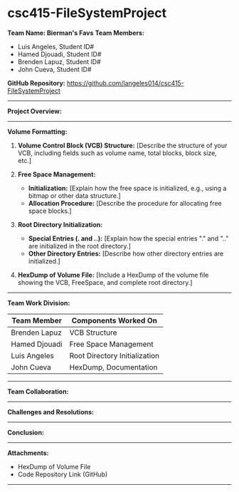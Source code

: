# csc415-FileSystemProject
**Team Name: Bierman's Favs**
**Team Members:**
- Luis Angeles, Student ID#
- Hamed Djouadi, Student ID#
- Brenden Lapuz, Student ID#
- John Cueva, Student ID#

**GitHub Repository:**
https://github.com/langeles014/csc415-FileSystemProject

---

**Project Overview:**


---

**Volume Formatting:**

1. **Volume Control Block (VCB) Structure:**
   [Describe the structure of your VCB, including fields such as volume name, total blocks, block size, etc.]

2. **Free Space Management:**
   - **Initialization:**
     [Explain how the free space is initialized, e.g., using a bitmap or other data structure.]
   - **Allocation Procedure:**
     [Describe the procedure for allocating free space blocks.]

3. **Root Directory Initialization:**
   - **Special Entries (. and ..):**
     [Explain how the special entries "." and ".." are initialized in the root directory.]
   - **Other Directory Entries:**
     [Describe how other directory entries are initialized.]

4. **HexDump of Volume File:**
   [Include a HexDump of the volume file showing the VCB, FreeSpace, and complete root directory.]

---

**Team Work Division:**

| Team Member    | Components Worked On              |
| -------------- | --------------------------------- |
| Brenden Lapuz  | VCB Structure                     |
| Hamed Djouadi  | Free Space Management             |
| Luis Angeles   | Root Directory Initialization     |
| John Cueva     | HexDump, Documentation            |

---

**Team Collaboration:**


---

**Challenges and Resolutions:**


---

**Conclusion:**


---

**Attachments:**
- HexDump of Volume File
- Code Repository Link (GitHub)

---

